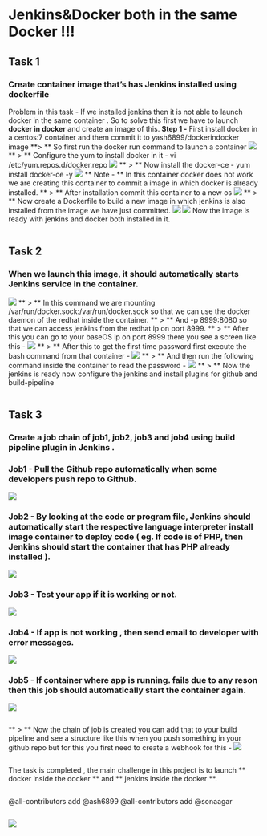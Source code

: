 # Jenkins&Docker both in the same Docker !!!

## Task 1 
### Create container image that’s has Jenkins installed  using dockerfile
Problem in this task - If we installed jenkins then it is not able to launch docker in the same container . 
So to solve this first we have to launch **docker in docker** and create an image of this.
**Step 1 -** First install docker in a centos:7 container and them commit it to yash6899/dockerindocker image
**> ** So first run the docker run command to launch a container
![](ss/1.jpg)
** > ** Configure the yum to install docker in it - vi /etc/yum.repos.d/docker.repo
![](ss/2.jpg)
** > ** Now install the docker-ce - yum install docker-ce -y
![](ss/3.jpg)
** Note - ** In this container docker does not work we are creating this container to commit a image in which docker is already installed.
** > ** After installation commit this container to a new os
![](ss/4.jpg)
** > ** Now create a Dockerfile to build a new image in which jenkins is also installed from the image we have just committed.
![](ss/5.jpg)
![](ss/6.jpg)
Now the image is ready with jenkins and docker both installed in it.
```
```
## Task 2
### When we launch this image, it should automatically starts Jenkins service in the container.
![](ss/7.jpg)
** > ** In this command we are mounting /var/run/docker.sock:/var/run/docker.sock so that we can use the docker daemon of the redhat inside the container.
** > ** And -p 8999:8080 so that we can access jenkins from the redhat ip on port 8999.
** > ** After this you can go to your baseOS ip on port 8999 there you see a screen like this - 
![](ss/8.jpg)
** > ** After this to get the first time password first execute the bash command from that container - 
![](ss/9.jpg)
** > ** And then run the following command inside the container to read the password - 
![](ss/10.jpg)
** > ** Now the jenkins is ready now configure the jenkins and install plugins for github and build-pipeline
```
```
## Task 3
### Create a job chain of job1, job2, job3 and  job4 using build pipeline plugin in Jenkins .
### Job1 - Pull  the Github repo automatically when some developers push repo to Github.
![](ss/11.jpg)
### Job2 - By looking at the code or program file, Jenkins should automatically start the respective language interpreter install image container to deploy code ( eg. If code is of  PHP, then Jenkins should start the container that has PHP already installed ).
![](ss/12.jpg)
### Job3 - Test your app if it  is working or not.
![](ss/13.jpg)
### Job4 - If app is not working , then send email to developer with error messages.
![](ss/14.jpg)
### Job5 - If container where app is running. fails due to any reson then this job should automatically start the container again.
![](ss/15.jpg)
```
```
** > ** Now the chain of job is created you can add that to your build pipeline and see a structure like this when you push something in your github repo but for this you first need to create a webhook for this -
![](ss/16.jpg)
```
```
The task is completed , the main challenge in this project is to launch ** docker inside the docker ** and ** jenkins inside the docker **.
```
```
@all-contributors add @ash6899
@all-contributors add @sonaagar
```
```
<a href="https://github.com/yashkhandelwal17/Practice/graphs/contributors">
  <img src="https://contributors-img.web.app/image?repo=yashkhandelwal17/Practice" />
</a>

